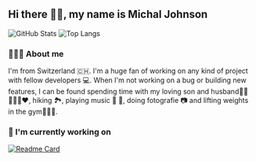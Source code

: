 ## Hi there 👋🏻, my name is Michal Johnson
![GitHub Stats](https://github-readme-stats.vercel.app/api/?username=michaljohnson&show_icons=true&theme=tokyonight&hide=stars,contribs&show=prs_merged,reviews&include_all_commits=true) ![Top Langs](https://github-readme-stats.vercel.app/api/top-langs/?username=michaljohnson&layout=compact&theme=tokyonight&size_weight=0.5&count_weight1&langs_count=10&hide=Roff,CMake,Makefile,Batchfile)

### 🙋🏼‍♀ About me
I'm from Switzerland 🇨🇭. I'm a huge fan of working on any kind of project with fellow developers 💻. When I'm not working on a bug or building new features, I can be found spending time with my loving son and husband👶🏽🙋🏾‍♂️❤️, hiking 🏞️, playing music 🎤 🎹, doing fotografie 📷  and lifting weights in the gym🏋🏼‍♀️.

### 🚀 I'm currently working on 
[![Readme Card](https://github-readme-stats.vercel.app/api/pin/?username=nova-omnia&repo=lernello&show_owner=true&description_lines_count=5)](https://github.com/nova-omnia/lernello)
